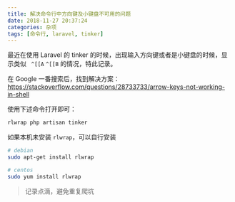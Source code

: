 ```yaml
---
title: 解决命令行中方向键及小键盘不可用的问题
date: 2018-11-27 20:37:24
categories: 杂项
tags: [命令行, laravel, tinker]
---
```


最近在使用 Laravel 的 tinker 的时候，出现输入方向键或者是小键盘的时候，显示类似 ` ^[[A` `^[[B` 的情况，特此记录。

在 Google 一番搜索后，找到解决方案：https://stackoverflow.com/questions/28733733/arrow-keys-not-working-in-shell
                      
使用下述命令打开即可：
```bash
rlwrap php artisan tinker
```

如果本机未安装 `rlwrap`，可以自行安装
```bash
# debian
sudo apt-get install rlwrap

# centos
sudo yum install rlwrap
```

> 记录点滴，避免重复爬坑